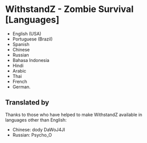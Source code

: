 # WithstandZ - Zombie Survival [Languages]
* English (USA)
* Portuguese (Brazil)
* Spanish
* Chinese
* Russian
* Bahasa Indonesia
* Hindi
* Arabic
* Thai
* French
* German.

## Translated by

Thanks to those who have helped to make WithstandZ available in languages other than English:
* Chinese: dody DaWoJ4JI
* Russian: Psycho_O
